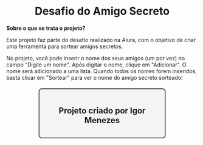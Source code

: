 <h1 align="center">Desafio do Amigo Secreto</h1>

<p><strong>Sobre o que se trata o projeto?</strong></p>
<p>Este projeto faz parte do desafio realizado na Alura, com o objetivo de criar uma ferramenta para sortear amigos secretos.</p>

<p>No projeto, você pode inserir o nome dos seus amigos (um por vez) no campo "Digite um nome". Após digitar o nome, clique em "Adicionar". O nome será adicionado a uma lista. Quando todos os nomes forem inseridos, basta clicar em "Sortear" para ver o nome do amigo secreto sorteado!</p>



<div style="width: 300px; margin: 20px auto; padding: 15px; text-align: center; border: 2px solid #333; background-color: #f4f4f4; border-radius: 8px;">
  <h2>Projeto criado por Igor Menezes</h2>
</div>
